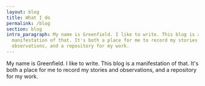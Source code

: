 ```yaml
---
layout: blog
title: What I do
permalink: /blog
section: blog
intro_paragraph: My name is Greenfield. I like to write. This blog is a
  manifestation of that. It's both a place for me to record my stories and
  observations, and a repository for my work.
---
```

My name is Greenfield. I like to write. This blog is a manifestation of that. It's both a place for me to record my stories and observations, and a repository for my work.